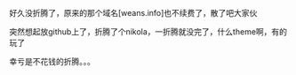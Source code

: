 <!-- 
.. title: 搬个家真是烦
.. slug: ban-ge-jia-zhen-shi-fan
.. date: 2016-02-16 14:34:04 UTC+08:00
.. tags: 
.. category: 
.. link: 
.. description: 
.. type: text
-->

好久没折腾了，原来的那个域名[weans.info]也不续费了，散了吧大家伙

突然想起放github上了，折腾了个nikola，一折腾就没完了，什么theme啊，有的玩了

幸亏是不花钱的折腾。。。
